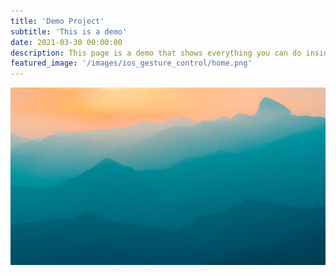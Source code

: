 ```yaml
---
title: 'Demo Project'
subtitle: 'This is a demo'
date: 2021-03-30 00:00:00
description: This page is a demo that shows everything you can do inside portfolio and blog posts.
featured_image: '/images/ios_gesture_control/home.png'
---
```




![](/images/demo/demo-landscape.jpg)

